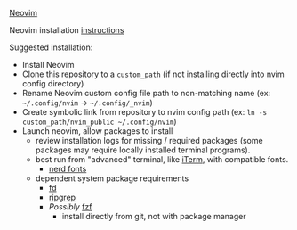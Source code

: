 [Neovim](https://neovim.io)

Neovim installation [instructions](https://github.com/neovim/neovim/blob/master/INSTALL.md)

Suggested installation:
* Install Neovim
* Clone this repository to a `custom_path` (if not installing directly into nvim config directory)
* Rename Neovim custom config file path to non-matching name (ex: `~/.config/nvim` -> `~/.config/_nvim`)
* Create symbolic link from repository to nvim config path (ex: `ln -s custom_path/nvim_public ~/.config/nvim`)
* Launch neovim, allow packages to install
    - review installation logs for missing / required packages (some packages may require locally installed terminal programs).
    - best run from "advanced" terminal, like [iTerm](https://iterm2.com), with compatible fonts.
        - [nerd fonts](https://www.nerdfonts.com)
    - dependent system package requirements
        - [fd](https://github.com/sharkdp/fd)
        - [ripgrep](https://github.com/BurntSushi/ripgrep)
        - *Possibly* [fzf](https://github.com/junegunn/fzf)
            - install directly from git, not with package manager
